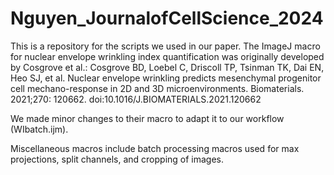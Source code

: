 # Nguyen_JournalofCellScience_2024
This is a repository for the scripts we used in our paper.
The ImageJ macro for nuclear envelope wrinkling index quantification was originally developed by Cosgrove et al.:
Cosgrove BD, Loebel C, Driscoll TP, Tsinman TK, Dai EN, Heo SJ, et al. Nuclear envelope wrinkling predicts mesenchymal progenitor cell mechano-response in 2D and 3D microenvironments. Biomaterials. 2021;270: 120662. doi:10.1016/J.BIOMATERIALS.2021.120662

We made minor changes to their macro to adapt it to our workflow (WIbatch.ijm).

Miscellaneous macros include batch processing macros used for max projections, split channels, and cropping of images.
